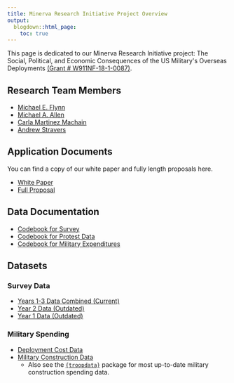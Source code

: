 ```yaml
---
title: Minerva Research Initiative Project Overview
output:
  blogdown::html_page:
    toc: true
---
```

  
This page is dedicated to our Minerva Research Initiative project: The Social, Political, and Economic Consequences of the US Military's Overseas Deployments [(Grant # W911NF-18-1-0087)](https://minerva.defense.gov/Research/Funded-Projects/Article/1792285/effects-of-us-overseas-military-presence/). 

## Research Team Members

- [Michael E. Flynn](https://m-flynn.com/)
- [Michael A. Allen](http://ma-allen.com/)
- [Carla Martinez Machain](https://sites.google.com/site/carlamartinezmachain/home)
- [Andrew Stravers](https://www.clementscenter.org/people/other-affiliates/national-security-fellows/item/2127-andy-stravers)

## Application Documents

You can find a copy of our white paper and fully length proposals here.

- [White Paper](/files/minerva-files/White-paper-finalpdf.pdf)
- [Full Proposal](/files/minerva-files/8c-fCOMBINED.pdf)



## Data Documentation 

- [Codebook for Survey](/files/minerva-files/codebook-survey.pdf)
- [Codebook for Protest Data](/files/minerva-files/codebook-protest.pdf)
- [Codebook for Military Expenditures](/files/minerva-files/codebook-expenditures.pdf)


## Datasets

### Survey Data

- [Years 1-3 Data Combined (Current)](/files/minerva-files/data-years-1-2-3-combined-20210223.csv)
- [Year 2 Data (Outdated)](/files/minerva-files/data-year-2-combined-20210223.csv)
- [Year 1 Data (Outdated)](/files/minerva-files/data-years-1-combined-20210223.csv)


### Military Spending

- [Deployment Cost Data](/files/minerva-files/spending-overseas-20191205.csv)
- [Military Construction Data](https://github.com/meflynn/troopdata/blob/master/data-raw/builddata.csv)
  - Also see the [`{troopdata}`](https://m-flynn.com/software/) package for most up-to-date military construction spending data.




